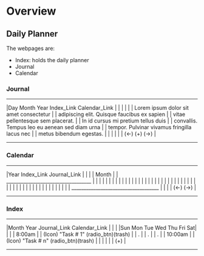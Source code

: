 # Overview
## Daily Planner
The webpages are:
- Index: holds the daily planner
- Journal
- Calendar

### Journal
__________________________________________________
|Day Month Year     Index_Link      Calendar_Link |
|                                                 |
|                                                 |
|       Lorem ipsum dolor sit amet consectetur    |
|   adipiscing elit. Quisque faucibus ex sapien   |
|   vitae pellentesque sem placerat.              |
|       In id cursus mi pretium tellus duis       |
|   convallis. Tempus leo eu aenean sed diam urna |
|   tempor. Pulvinar vivamus fringilla lacus nec  |
|   metus bibendum egestas.                       |
|                                                 |
|                                                 |
| (<-)                  (+)                  (->) |
___________________________________________________


### Calendar
__________________________________________________
|Year               Index_Link       Journal_Link |
|                                                 |
|                    Month                        |
|       ___________________________________       |
|       |    |    |    |    |    |    |    |      |
|       |    |    |    |    |    |    |    |      | 
|       |    |    |    |    |    |    |    |      | 
|       |    |    |    |    |    |    |    |      | 
|       |    |    |    |    |    |    |    |      | 
|       ____________________________________      |
|                                                 |
| (<-)                                       (->) |
___________________________________________________

### Index
__________________________________________________
|Month Year         Journal_Link    Calendar_Link |
|                                                 |
|Sun    Mon    Tue     Wed     Thu     Fri     Sat|
|                                                 |
|       8:00am                                    |
|       (Icon) "Task # 1"     (radio_btn)(trash)  |
|       .                                         |
|       .                                         |
|       .                                         |
|       10:00am                                   |
|       (Icon) "Task # n"     (radio_btn)(trash)  |
|                                                 |
|                                                 |
|                                      (+)        |
___________________________________________________
